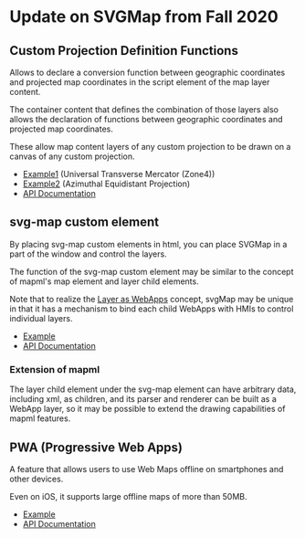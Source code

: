 # Update on SVGMap from Fall 2020

## Custom Projection Definition Functions

Allows to declare a conversion function between geographic coordinates and projected map coordinates in the script element of the map layer content.

The container content that defines the combination of those layers also allows the declaration of functions between geographic coordinates and projected map coordinates.

These allow map content layers of any custom projection to be drawn on a canvas of any custom projection.

* [Example1](https://www.svgmap.org/devinfo/devkddi/lvl0.1/rev16/SVGMapper_r16.3_JP4TM.html) (Universal Transverse Mercator (Zone4))
* [Example2](https://www.svgmap.org/devinfo/devkddi/lvl0.1/rev16/SVGMapper_r16.3.html) (Azimuthal Equidistant Projection)
* [API Documentation](http://www.svgmap.org/wiki/index.php?title=%E8%A7%A3%E8%AA%AC%E6%9B%B8#.E5.A4.9A.E6.A7.98.E3.81.AA.E5.9B.B3.E6.B3.95.E3.81.AE.E5.AE.9A.E7.BE.A9.E3.81.A8.E5.88.A9.E7.94.A8) 

## svg-map custom element
By placing svg-map custom elements in html, you can place SVGMap in a part of the window and control the layers. 

The function of the svg-map custom element may be similar to the concept of mapml's map element and layer child elements.

Note that to realize the [Layer as WebApps](https://satakagi.github.io/mapsForWebWS2020-docs/De-centralizedWebMapping.html#propose-an-encapsulated-web-app-that-handles-layers) concept, svgMap may be unique in that it has a mechanism to bind each child WebApps with HMIs to control individual layers.


* [Example](https://www.svgmap.org/devinfo/devkddi/lvl0.1/rev16/tests/mapFrame_r4.html)
* [API Documentation](http://www.svgmap.org/wiki/index.php?title=%E8%A7%A3%E8%AA%AC%E6%9B%B8#SVGMap.E3.81.AE.E5.9F.8B.E3.82.81.E8.BE.BC.E3.81.BF)

### Extension of mapml
The layer child element under the svg-map element can have arbitrary data, including xml, as children, and its parser and renderer can be built as a WebApp layer, so it may be possible to extend the drawing capabilities of mapml features.


## PWA (Progressive Web Apps)
A feature that allows users to use Web Maps offline on smartphones and other devices.

Even on iOS, it supports large offline maps of more than 50MB.

* [Example](https://www.svgmap.org/devinfo/devkddi/lvl0.1/svgMapPWA/svgMapPWA5/)
* [API Documentation](http://www.svgmap.org/wiki/index.php?title=%E8%A7%A3%E8%AA%AC%E6%9B%B8#svgMapPWA..E3.81.A7.E5.91.BC.E3.81.B3.E5.87.BA.E3.81.9B.E3.82.8BAPI)

